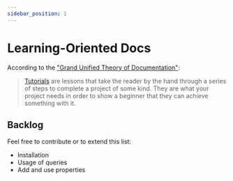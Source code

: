 ```yaml
---
sidebar_position: 1
---
```


# Learning-Oriented Docs

According to the ["Grand Unified Theory of Documentation"](https://documentation.divio.com/):

> [Tutorials](https://documentation.divio.com/tutorials/) are lessons that take the reader by the hand through a series of steps to complete a project of some kind. They are what your project needs in order to show a beginner that they can achieve something with it.

## Backlog

Feel free to contribute or to extend this list:

- Installation
- Usage of queries
- Add and use properties
